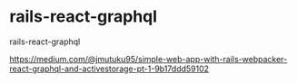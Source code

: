 # rails-react-graphql
rails-react-graphql

https://medium.com/@jmutuku95/simple-web-app-with-rails-webpacker-react-graphql-and-activestorage-pt-1-9b17ddd59102
